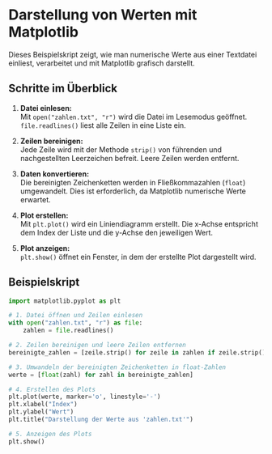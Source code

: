 # Darstellung von Werten mit Matplotlib

Dieses Beispielskript zeigt, wie man numerische Werte aus einer Textdatei einliest, verarbeitet und mit Matplotlib grafisch darstellt. 

## Schritte im Überblick

1. **Datei einlesen:**  
   Mit `open("zahlen.txt", "r")` wird die Datei im Lesemodus geöffnet. `file.readlines()` liest alle Zeilen in eine Liste ein.

2. **Zeilen bereinigen:**  
   Jede Zeile wird mit der Methode `strip()` von führenden und nachgestellten Leerzeichen befreit. Leere Zeilen werden entfernt.

3. **Daten konvertieren:**  
   Die bereinigten Zeichenketten werden in Fließkommazahlen (`float`) umgewandelt. Dies ist erforderlich, da Matplotlib numerische Werte erwartet.

4. **Plot erstellen:**  
   Mit `plt.plot()` wird ein Liniendiagramm erstellt. Die x-Achse entspricht dem Index der Liste und die y-Achse den jeweiligen Wert.

5. **Plot anzeigen:**  
   `plt.show()` öffnet ein Fenster, in dem der erstellte Plot dargestellt wird.

## Beispielskript

```python
import matplotlib.pyplot as plt

# 1. Datei öffnen und Zeilen einlesen
with open("zahlen.txt", "r") as file:
    zahlen = file.readlines()

# 2. Zeilen bereinigen und leere Zeilen entfernen
bereinigte_zahlen = [zeile.strip() for zeile in zahlen if zeile.strip() != ""]

# 3. Umwandeln der bereinigten Zeichenketten in float-Zahlen
werte = [float(zahl) for zahl in bereinigte_zahlen]

# 4. Erstellen des Plots
plt.plot(werte, marker='o', linestyle='-')
plt.xlabel("Index")
plt.ylabel("Wert")
plt.title("Darstellung der Werte aus 'zahlen.txt'")

# 5. Anzeigen des Plots
plt.show()